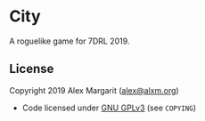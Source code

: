 # City

A roguelike game for 7DRL 2019.

## License

Copyright 2019 Alex Margarit (alex@alxm.org)

* Code licensed under [GNU GPLv3](https://www.gnu.org/licenses/gpl.html) (see `COPYING`)

